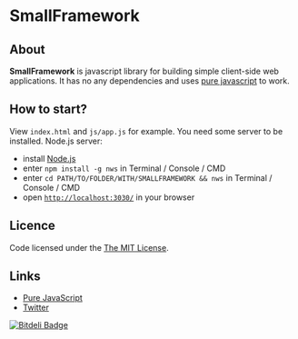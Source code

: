 SmallFramework
===

About
---

**SmallFramework** is javascript library for building simple client-side web applications. It has no any dependencies and uses [pure javascript](http://pure-javascript.org/) to work.

How to start?
---

View `index.html` and `js/app.js` for example.
You need some server to be installed. Node.js server:

* install [Node.js](http://nodejs.org/)
* enter `npm install -g nws` in Terminal / Console / CMD
* enter `cd PATH/TO/FOLDER/WITH/SMALLFRAMEWORK && nws` in Terminal / Console / CMD
* open [`http://localhost:3030/`](http://localhost:3030/) in your browser

Licence
---

Code licensed under the [The MIT License](http://opensource.org/licenses/MIT).

Links
---

* [Pure JavaScript](http://pure-javascript.com)
* [Twitter](https://twitter.com/pure_javascript)




[![Bitdeli Badge](https://d2weczhvl823v0.cloudfront.net/larchanka/smallframework/trend.png)](https://bitdeli.com/free "Bitdeli Badge")

